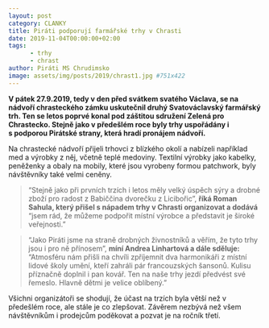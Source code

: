```yaml
---
layout: post
category: CLANKY
title: Piráti podporují farmářské trhy v Chrasti
date: 2019-11-04T00:00:00+02:00
tags: 
      - trhy
      - chrast
author: Piráti MS Chrudimsko
image: assets/img/posts/2019/chrast1.jpg #751x422
---
```

**V pátek 27.9.2019, tedy v den před svátkem svatého Václava, se na nádvoří chrasteckého zámku uskutečnil druhý Svatováclavský farmářský trh. Ten se letos poprvé konal pod záštitou sdružení Zelená pro Chrastecko. Stejně jako v předešlém roce byly trhy uspořádány i s podporou Pirátské strany, která hradí pronájem nádvoří.**

Na chrastecké nádvoří přijeli trhovci z blízkého okolí a nabízeli například med a výrobky z něj, včetně teplé medoviny. Textilní výrobky jako kabelky, peněženky a obaly na mobily, které jsou vyrobeny formou patchwork, byly návštěvníky také velmi ceněny.

>“Stejně jako při prvních trzích i letos měly velký úspěch sýry a drobné zboží pro radost z Babiččina dvorečku z Licibořic”, 
**říká Roman Sahula, který přišel s nápadem trhy v Chrasti organizovat a dodává**
>“jsem rád, že  můžeme podpořit místní výrobce a představit je široké veřejnosti.” 

>“Jako Piráti jsme na straně  drobných živnostníků a věřím, že tyto trhy jsou i pro ně přínosem”,
**míní  Andrea Linhartová a dále sděluje:** 
>“Atmosféru nám přišli na chvíli zpříjemnit dva harmonikáři z místní lidové školy umění, kteří zahráli pár francouzských šansonů. Kulisu příznačně doplnil i pan kovář. Ten na naše trhy jezdí předvést své řemeslo. Hlavně dětmi je velice oblíbený.”  

Všichni organizátoři se shodují, že účast na trzích byla větší než v předešlém roce, ale stále je co zlepšovat.
Závěrem nezbývá než všem návštěvníkům i prodejcům poděkovat a pozvat je na ročník třetí. 
